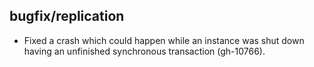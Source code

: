 ## bugfix/replication

* Fixed a crash which could happen while an instance was shut down
  having an unfinished synchronous transaction (gh-10766).
